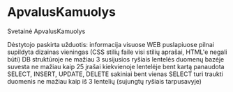 # ApvalusKamuolys
Svetainė ApvalusKamuolys

Dėstytojo paskirta užduotis:
    informacija visuose WEB puslapiuose pilnai supildyta
    dizainas vieningas (CSS stilių faile visi stilių aprašai, HTML'e negali būti)
    DB struktūroje ne mažiau 3 susijusios ryšiais lentelės
    duomenų bazėje suvesta ne mažiau kaip 25 įrašai kiekvienoje lentelėje
    bent kartą panaudota SELECT, INSERT, UPDATE, DELETE sakiniai
    bent vienas SELECT turi traukti duomenis ne mažiau kaip iš 3 lentelių (sujungtų ryšiais tarpusavyje)
